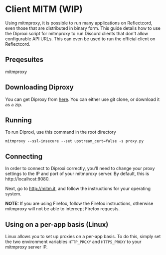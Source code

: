 # Client MITM (WIP)
Using mitmproxy, it is possible to run many applications on Reflectcord, even those that are distributed in binary form. This guide details how to
use the Diproxi script for mitmproxy to run Discord clients that don't allow configurable API URLs. This can even be used to run the official
client on Reflectcord.

## Preqesuites
mitmproxy

## Downloading Diproxy
You can get Diproxy from [here](https://github.com/V3L0C1T13S/diproxi). You can either use git clone, or download it as a zip.

## Running
To run Diproxi, use this command in the root directory

`mitmproxy --ssl-insecure --set upstream_cert=false -s proxy.py`

## Connecting
In order to connect to Diproxi correctly, you'll need to change your proxy settings to the IP and port of your mitmproxy server. By default,
this is http://localhost:8080.

Next, go to http://mitm.it, and follow the instructions for your operating system.

**NOTE:** If you are using Firefox, follow the Firefox instructions, otherwise mitmproxy will not be able to intercept Firefox requests.

## Using on a per-app basis (Linux)
Linux allows you to set up proxies on a per-app basis. To do this, simply set the two environment variables `HTTP_PROXY` and `HTTPS_PROXY` to
your mitmproxy server IP.
